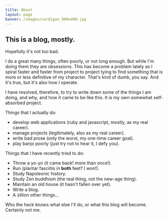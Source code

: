 ```yaml
---
title: About
layout: page
banner: /images/cardigan_960x400.jpg
---
```


## This is a blog, mostly.

Hopefully it's not too bad.

I do a great many things, often poorly, or not long enough. But while I'm doing them they are obsessions. This has become a problem lately as I spiral faster and faster from project to project tying to find something that is more or less definitive of my character. That's kind of dumb, you say. And it's true, but it's also how I operate.

I have resolved, therefore, to try to write down some of the things I am doing, and why, and how it came to be like this. It is my own somewhat self-absorbed project.

Things that I actually do:
* develop web applications (ruby and javascript, mostly, as my real career).
* manage projects (legitimately, also as my real career).
* write bad prose (only the worst, my one-time career goal).
* play banjo poorly (just try not to hear it, I defy you).

Things that I have recently tried to do:
* Throw a yo-yo (it came back! more than once!).
* Run (plantar fasciitis in **both** feet? I won!).
* Study Napoleonic history.
* Study Zen buddhism (the real thing, not the new-age thing).
* Maintain an old house (it hasn't fallen over yet).
* Write a blog.
* A zillion other things...

Who the heck knows what else I'll do, or what this blog will become. Certainly not me.
